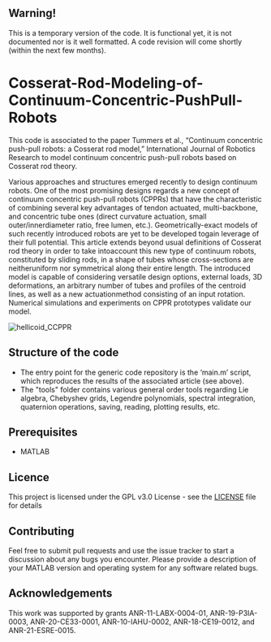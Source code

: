 
## Warning!
This is a temporary version of the code. It is functional yet, it is not documented nor is it well formatted. A code revision will come shortly (within the next few months).


# Cosserat-Rod-Modeling-of-Continuum-Concentric-PushPull-Robots
This code is associated to the paper Tummers et al., “Continuum concentric push-pull robots: a Cosserat rod model,” International Journal of Robotics Research to model continuum concentric push-pull robots based on Cosserat rod theory.

Various approaches and structures emerged recently to design continuum robots. One of the most promising designs regards a new concept of continuum concentric push-pull robots (CPPRs) that have the characteristic of combining several key advantages  of  tendon  actuated,  multi-backbone,  and  concentric  tube  ones  (direct  curvature  actuation,  small  outer/innerdiameter ratio, free lumen, etc.). Geometrically-exact models of such recently introduced robots are yet to be developed togain leverage of their full potential. This article extends beyond usual definitions of Cosserat rod theory in order to take intoaccount this new type of continuum robots, constituted by sliding rods, in a shape of tubes whose cross-sections are neitheruniform nor symmetrical along their entire length. The introduced model is capable of considering versatile design options, external loads, 3D deformations, an arbitrary number of tubes and profiles of the centroid lines, as well as a new actuationmethod consisting of an input rotation. Numerical simulations and experiments on CPPR prototypes validate our model.

![hellicoid_CCPPR](https://github.com/TIMClab-CAMI/Cosserat-Rod-Modeling-of-Continuum-Concentric-PushPull-Robots/assets/127660512/525ff9aa-7f37-4c7b-b9c4-cf2b5b64eba6)

## Structure of the code
* The entry point for the generic code repository is the ‘main.m’ script, which reproduces the results of the associated article (see above).
* The "tools" folder contains various general order tools regarding Lie algebra, Chebyshev grids, Legendre polynomials, spectral integration, quaternion operations, saving, reading, plotting results, etc.
 
## Prerequisites
* MATLAB

## Licence
This project is licensed under the GPL v3.0 License - see the [LICENSE](https://github.com/matthiastummers/Cosserat-Rod-Modeling-of-Tendon-Actuated-Continuum-Robots/blob/main/LICENSE) file for details

## Contributing
Feel free to submit pull requests and use the issue tracker to start a discussion about any bugs you encounter. Please provide a description of your MATLAB version and operating system for any software related bugs.

## Acknowledgements
This work was supported by grants ANR-11-LABX-0004-01, ANR-19-P3IA-0003, ANR-20-CE33-0001, ANR-10-IAHU-0002, ANR-18-CE19-0012, and ANR-21-ESRE-0015.


